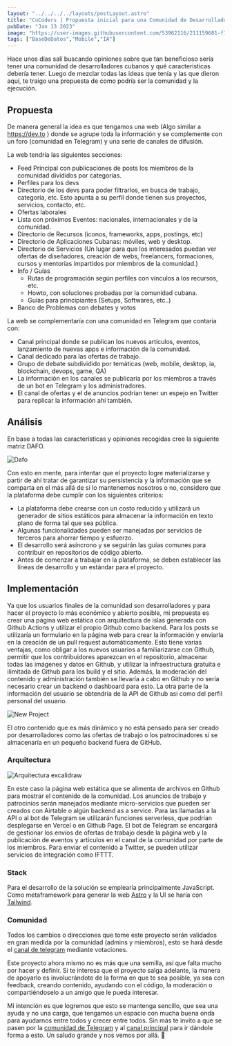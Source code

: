 ```yaml
---
layout: "../../../../layouts/postLayout.astro"
title: "CuCoders | Propuesta inicial para una Comunidad de Desarrolladores Cubanos"
pubDate: "Jan 13 2023"
image: "https://user-images.githubusercontent.com/53962116/211159681-f1700806-8fa9-41d0-90c2-eb4ebdd6fec4.png"
tags: ["BaseDeDatos","Mobile","IA"]
---
```


Hace unos días salí buscando opiniones sobre que tan beneficioso sería tener una comunidad de desarrolladores cubanos y qué características debería tener. Luego de mezclar todas las ideas que tenía y las que dieron aquí, te traigo una propuesta de como podría ser la comunidad y la ejecución.

## Propuesta

De manera general la idea es que tengamos una web (Algo similar a https://dev.to ) donde se agrupe toda la información y se complemente con un foro (comunidad en Telegram) y una serie de canales de difusión. 

La web tendría las siguientes secciones: 
- Feed Principal con publicaciones de posts los miembros de la comunidad divididos por categorías.
- Perfiles para los devs 
- Directorio de los devs para poder filtrarlos, en busca de trabajo, categoría, etc. Esto apunta a su perfil donde tienen sus proyectos, servicios, contacto, etc.
- Ofertas laborales
-  Lista con próximos Eventos: nacionales, internacionales y de la comunidad.
-  Directorio de Recursos (iconos, frameworks, apps, postings, etc)
-  Directorio de Aplicaciones Cubanas: móviles, web y desktop. 
- Directorio de Servicios (Un lugar para que los interesados puedan ver ofertas de diseñadores, creación de webs, freelancers, formaciones, cursos y mentorías impartidos por miembros de la comunidad.)
- Info / Guías
	-  Rutas de programación según perfiles con vínculos a los recursos, etc.
	-  Howto, con soluciones probadas por la comunidad cubana.
	- Guías para principiantes (Setups, Softwares, etc..)
- Banco de Problemas con debates y votos

La web se complementaría con una comunidad en Telegram que contaría con:

-  Canal principal donde se publican los nuevos articulos, eventos, lanzamiento de nuevas apps e información de la comunidad.
- Canal dedicado para las ofertas de trabajo.
- Grupo de debate subdividido por temáticas (web, mobile, desktop, ia, blockchain, devops, game, QA)
- La información en los canales se publicaría por los miembros a través de un bot en Telegram y los administradores.
- El canal de ofertas y el de anuncios podrían tener un espejo en Twitter para replicar la información ahí también.

## Análisis 

En base a todas las características y opiniones recogidas cree la siguiente matriz DAFO.

![Dafo](https://user-images.githubusercontent.com/53962116/211059339-20e5ecb8-0778-471c-9f27-dc5034ffb090.png)

Con esto en mente, para intentar que el proyecto logre materializarse y partir de ahí tratar de garantizar su persistencia y la información que se comparta en el más allá de sí lo mantenemos nosotros o no, considero que la plataforma debe cumplir con los siguientes criterios:

- La plataforma debe crearse con un costo reducido y utilizará un generador de sitios estáticos para almacenar la información en texto plano de forma tal que sea pública.
- Algunas funcionalidades pueden ser manejadas por servicios de terceros para ahorrar tiempo y esfuerzo. 
- El desarrollo será asíncrono y se seguirán las guías comunes para contribuir en repositorios de código abierto. 
- Antes de comenzar a trabajar en la plataforma, se deben establecer las líneas de desarrollo y un estándar para el proyecto.

## Implementación

Ya que los usuarios finales de la comunidad son desarrolladores y para hacer el proyecto lo más económico y abierto posible, mi propuesta es crear una página web estática con arquitectura de islas generada con Github Actions y utilizar el propio Github como backend. Para los posts se utilizaría un formulario en la página web para crear la información y enviarla en la creación de un pull request automáticamente. Esto tiene varias ventajas, como obligar a los nuevos usuarios a familiarizarse con Github, permitir que los contribuidores aparezcan en el repositorio, almacenar todas las imágenes y datos en Github, y utilizar la infraestructura gratuita e ilimitada de Github para los build y el sitio. Además, la moderación del contenido y administración también se llevaría a cabo en Github y no sería necesario crear un backend o dashboard para esto. La otra parte de la información del usuario se obtendría de la API de Github así como del perfil personal del usuario.

![New Project](https://user-images.githubusercontent.com/53962116/211059555-79ef9167-ad32-455f-82bd-a408a15e0281.png)

El otro contenido que es más dinámico y no está pensado para ser creado por desarrolladores como las ofertas de trabajo o los patrocinadores si se almacenaría en un pequeño backend fuera de GitHub.

### Arquitectura 

![Arquitectura excalidraw](https://user-images.githubusercontent.com/53962116/211059657-8b6569e1-d784-4320-b5d9-e13d09169df6.png)

En este caso la página web estática que se alimenta de archivos en Github para mostrar el contenido de la comunidad. Los anuncios de trabajo y patrocinios serán manejados mediante micro-servicios que pueden ser creados con Airtable o algún backend as a service. Para las llamadas a la API o al bot de Telegram se utilizarán funciones serverless, que podrían desplegarse en Vercel o en Github Page. El bot de Telegram se encargará de gestionar los envíos de ofertas de trabajo desde la página web y la publicación de eventos y artículos en el canal de la comunidad por parte de los miembros. Para enviar el contenido a Twitter, se pueden utilizar servicios de integración como IFTTT.

### Stack

Para el desarrollo de la solución se emplearía principalmente JavaScript. Como metaframework para generar la web [Astro](https://astro.build/) y la UI se haría con [Tailwind](https://tailwindcss.com/).

### Comunidad

Todos los cambios o direcciones que tome este proyecto serán validados en gran medida por la comunidad (admins y miembros), esto se hará desde el [canal de telegram](https://t.me/cucoders) mediante votaciones.

Este proyecto ahora mismo no es más que una semilla, así que falta mucho por hacer y definir. Si te interesa que el proyecto salga adelante, la manera de apoyarlo es involucrándote de la forma en que te sea posible, ya sea con feedback, creando contenido, ayudando con el código, la moderación o compartiéndoselo a un amigo que le pueda interesar.

Mi intención es que logremos que esto se mantenga sencillo, que sea una ayuda y no una carga, que tengamos un espacio con mucha buena onda para ayudarnos entre todos y crecer entre todos. Sin más te invito a que se pasen por la [comunidad de Telegram](https://t.me/CuCodersComunidad/1) y al [canal principal](https://t.me/cucoders) para ir dándole forma a esto. Un saludo grande y nos vemos por allá. 👋